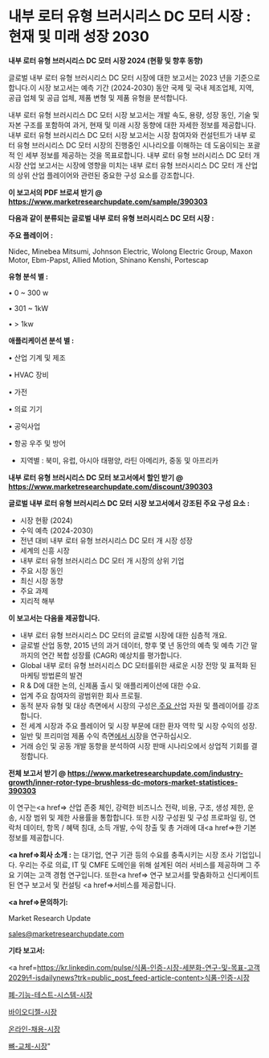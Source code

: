 # 내부 로터 유형 브러시리스 DC 모터 시장 : 현재 및 미래 성장 2030

<strong>내부 로터 유형 브러시리스 DC 모터 시장 2024 (현황 및 향후 동향)</strong>

글로벌 내부 로터 유형 브러시리스 DC 모터 시장에 대한 보고서는 2023 년을 기준으로합니다.이 시장 보고서는 예측 기간 (2024-2030) 동안 국제 및 국내 제조업체, 지역, 공급 업체 및 공급 업체, 제품 변형 및 제품 유형을 분석합니다.

내부 로터 유형 브러시리스 DC 모터 시장 보고서는 개발 속도, 용량, 성장 동인, 기술 및 자본 구조를 포함하여 과거, 현재 및 미래 시장 동향에 대한 자세한 정보를 제공합니다. 내부 로터 유형 브러시리스 DC 모터 시장 보고서는 시장 참여자와 컨설턴트가 내부 로터 유형 브러시리스 DC 모터 시장의 진행중인 시나리오를 이해하는 데 도움이되는 포괄적 인 세부 정보를 제공하는 것을 목표로합니다. 내부 로터 유형 브러시리스 DC 모터 개 시장 산업 보고서는 시장에 영향을 미치는 내부 로터 유형 브러시리스 DC 모터 개 산업의 상위 산업 플레이어와 관련된 중요한 구성 요소를 강조합니다.



<strong>이 보고서의 PDF 브로셔 받기 @ <a href=https://www.marketresearchupdate.com/sample/390303>https://www.marketresearchupdate.com/sample/390303</a></strong>



<strong>다음과 같이 분류되는 글로벌 내부 로터 유형 브러시리스 DC 모터 시장 :</strong>



<strong>주요 플레이어 :</strong>

Nidec, Minebea Mitsumi, Johnson Electric, Wolong Electric Group, Maxon Motor, Ebm-Papst, Allied Motion, Shinano Kenshi, Portescap



<strong>유형 분석 별 :</strong>

• 0 ~ 300 w

• 301 ~ 1kW

• > 1kw



<strong>애플리케이션 분석 별 :</strong>

• 산업 기계 및 제조

• HVAC 장비

• 가전

• 의료 기기

• 공익사업

• 항공 우주 및 방어

<ul>
  <li>지역별 : 북미, 유럽, 아시아 태평양, 라틴 아메리카, 중동 및 아프리카</li>
</ul>


<strong>내부 로터 유형 브러시리스 DC 모터 보고서에서 할인 받기 @ <a href=https://www.marketresearchupdate.com/discount/390303>https://www.marketresearchupdate.com/discount/390303</a></strong>



<strong>글로벌 내부 로터 유형 브러시리스 DC 모터 시장 보고서에서 강조된 주요 구성 요소 :</strong>
<ul>
  <li>시장 현황 (2024)</li>
  <li>수익 예측 (2024-2030)</li>
  <li>전년 대비 내부 로터 유형 브러시리스 DC 모터 개 시장 성장</li>
  <li>세계의 신흥 시장</li>
  <li>내부 로터 유형 브러시리스 DC 모터 개 시장의 상위 기업</li>
  <li>주요 시장 동인</li>
  <li>최신 시장 동향</li>
  <li>주요 과제</li>
  <li>지리적 해부</li>
</ul>


<strong>이 보고서는 다음을 제공합니다.</strong>
<ul>
  <li>내부 로터 유형 브러시리스 DC 모터의 글로벌 시장에 대한 심층적 개요.</li>
  <li>글로벌 산업 동향, 2015 년의 과거 데이터, 향후 몇 년 동안의 예측 및 예측 기간 말까지의 연간 복합 성장률 (CAGR) 예상치를 평가합니다.</li>
  <li>Global 내부 로터 유형 브러시리스 DC 모터를위한 새로운 시장 전망 및 표적화 된 마케팅 방법론의 발견</li>
  <li>R &amp; D에 대한 논의, 신제품 출시 및 애플리케이션에 대한 수요.</li>
  <li>업계 주요 참여자의 광범위한 회사 프로필.</li>
  <li>동적 분자 유형 및 대상 측면에서 시장의 구성은<a href=> 주요 산</a>업 자원 및 플레이어를 강조합니다.</li>
  <li>전 세계 시장과 주요 플레이어 및 시장 부문에 대한 환자 역학 및 시장 수익의 성장.</li>
  <li>일반 및 프리미엄 제품 수익 측면<a href=>에서 시</a>장을 연구하십시오.</li>
  <li>거래 승인 및 공동 개발 동향을 분석하여 시장 판매 시나리오에서 상업적 기회를 결정합니다.</li>
</ul>



<strong>전체 보고서 받기 @ <a href=https://www.marketresearchupdate.com/industry-growth/inner-rotor-type-brushless-dc-motors-market-statistices-390303>https://www.marketresearchupdate.com/industry-growth/inner-rotor-type-brushless-dc-motors-market-statistices-390303</a></strong>

이 연구는<a href=> 산업 존중</a> 체인, 강력한 비즈니스 전략, 비용, 구조, 생성 제한, 운송, 시장 범위 및 제한 사용률을 통합합니다. 또한 시장 구성원 및 구성 프로파일 링, 연락처 데이터, 항목 / 혜택 침대, 소득 개발, 수익 창출 및 총 거래에 대<a href=>한 기본 </a>정보를 제공합니다.



<strong><a href=>회사 소</a>개 :</strong>
는 대기업, 연구 기관 등의 수요를 충족시키는 시장 조사 기업입니다. 우리는 주로 의료, IT 및 CMFE 도메인을 위해 설계된 여러 서비스를 제공하며 그 주요 기여는 고객 경험 연구입니다. 또한<a href=> 연구 보</a>고서를 맞춤화하고 신디케이트 된 연구 보고서 및 컨설팅 <a href=>서비스</a>를 제공합니다.



<strong><a href=>문의하기:</a></strong>

Market Research Update

sales@marketresearchupdate.com



<strong>기타 보고서:</strong>

<a href=https://kr.linkedin.com/pulse/식품-인증-시장-세분화-연구-및-목표-고객2029년-isdailynews?trk=public_post_feed-article-content>식품-인증-시장</a>

<a href=https://www.linkedin.com/pulse/폐-기능-테스트-시스템-시장-세분화-연구-및-목표-고객2029년/>폐-기능-테스트-시스템-시장</a>

<a href=https://www.linkedin.com/pulse/바이오디젤-시장-진입-전략-및-위험-평가2029년-data-dive-diaries-24-analysis-voc8f/>바이오디젤-시장</a>

<a href=https://www.linkedin.com/pulse/온라인-채용-시장-진입-전략-및-위험-평가2029년-survey-savvy-insights-360-analysis-jydff/>온라인-채용-시장</a>

<a href=https://www.linkedin.com/pulse/뼈-교체-시장-규모-및-성장-2023-survey-spotlight-pro-24-analysis-dulcc/>뼈-교체-시장</a>"
